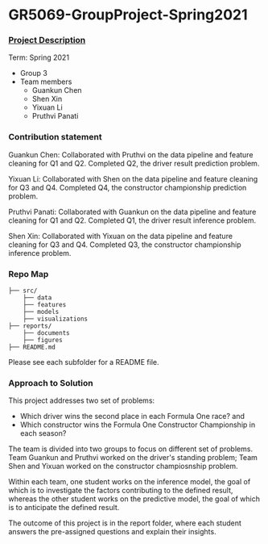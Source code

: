 # GR5069-GroupProject-Spring2021

### [Project Description](GR5069-GroupProject.pdf)

Term: Spring 2021

+ Group 3
+ Team members
	+ Guankun Chen
	+ Shen Xin
	+ Yixuan Li
	+ Pruthvi Panati
	
### Contribution statement

Guankun Chen: Collaborated with Pruthvi on the data pipeline and feature cleaning for Q1 and Q2. Completed Q2, the driver result prediction problem. 

Yixuan Li: Collaborated with Shen on the data pipeline and feature cleaning for Q3 and Q4. Completed Q4, the constructor championship prediction problem. 

Pruthvi Panati: Collaborated with Guankun on the data pipeline and feature cleaning for Q1 and Q2. Completed Q1, the driver result inference problem. 

Shen Xin: Collaborated with Yixuan on the data pipeline and feature cleaning for Q3 and Q4. Completed Q3, the constructor championship inference problem. 


### Repo Map
```
├── src/
	├── data
	├── features
	├── models
	├── visualizations
├── reports/
	├── documents
	├── figures
├── README.md
```

Please see each subfolder for a README file.

### Approach to Solution

This project addresses two set of problems: 
- Which driver wins the second place in each Formula One race? and 
- Which constructor wins the Formula One Constructor Championship in each season?

The team is divided into two groups to focus on different set of problems. Team Guankun and Pruthvi worked on the driver's standing problem; Team Shen and Yixuan worked on the constructor champiosnship problem. 

Within each team, one student works on the inference model, the goal of which is to investigate the factors contributing to the defined result, whereas the other student works on the predictive model, the goal of which is to anticipate the defined result. 

The outcome of this project is in the report folder, where each student answers the pre-assigned questions and explain their insights. 

